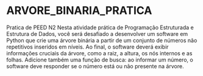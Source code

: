 # ARVORE_BINARIA_PRATICA
 Pratica de PEED N2
 Nesta atividade prática de Programação Estruturada e Estrutura de Dados, você será desafiado a desenvolver um software em Python que crie uma árvore binária a partir de um conjunto de números não repetitivos inseridos em níveis. Ao final, o software deverá exibir informações cruciais da árvore, como a raiz, a altura, os nós internos e as folhas. Adicione também uma função de busca: ao informar um número, o software deve responder se o número está ou não presente na árvore.

